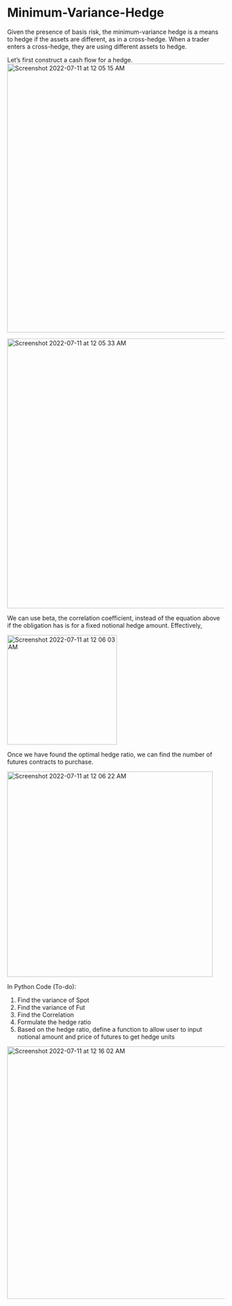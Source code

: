# Minimum-Variance-Hedge

Given the presence of basis risk, the minimum-variance hedge is a means to hedge if the assets are different, as in a cross-hedge. When a trader enters a cross-hedge, they are using different assets to hedge.

Let’s first construct a cash flow for a hedge.
<img width="623" alt="Screenshot 2022-07-11 at 12 05 15 AM" src="https://user-images.githubusercontent.com/107907500/178152560-b970c693-2665-49aa-9dcb-454f847f7213.png">

<img width="625" alt="Screenshot 2022-07-11 at 12 05 33 AM" src="https://user-images.githubusercontent.com/107907500/178152576-80a71dd9-f864-436e-aa52-806b58ca2218.png">

We can use beta, the correlation coefficient, instead of the equation above if the obligation has is for a fixed notional hedge amount. Effectively,


<img width="254" alt="Screenshot 2022-07-11 at 12 06 03 AM" src="https://user-images.githubusercontent.com/107907500/178152600-1db8299f-d1a9-4c08-93dd-c29e864890f1.png">

Once we have found the optimal hedge ratio, we can find the number of futures contracts to purchase.

<img width="476" alt="Screenshot 2022-07-11 at 12 06 22 AM" src="https://user-images.githubusercontent.com/107907500/178152611-3f037d2e-33db-4eb9-b8a6-44b501097e55.png">

In Python Code (To-do):
1. Find the variance of Spot
2. Find the variance of Fut
3. Find the Correlation
4. Formulate the hedge ratio
5. Based on the hedge ratio, define a function to allow user to input notional amount and price of futures to get hedge units


<img width="585" alt="Screenshot 2022-07-11 at 12 16 02 AM" src="https://user-images.githubusercontent.com/107907500/178152940-3c996cc6-cc5a-4ef2-8e19-cba1f2913d72.png">

